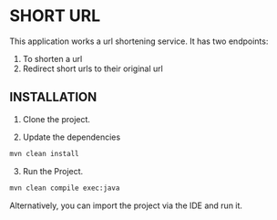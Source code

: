 # SHORT URL
This application works a url shortening service. It has two endpoints: 
  1. To shorten a url 
  2. Redirect short urls to their original url
  
## INSTALLATION
1. Clone the project.

2. Update the dependencies
```bash
mvn clean install
```

3. Run the Project.
```bash
mvn clean compile exec:java
```
Alternatively, you can import the project via the IDE and run it.
